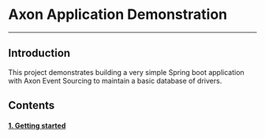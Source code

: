 # Axon Application Demonstration
***

## Introduction

This project demonstrates building a very simple Spring boot application with Axon Event Sourcing to maintain a 
basic database of drivers.

## Contents

#### [1. Getting started]("./document_files/getting_started.md")